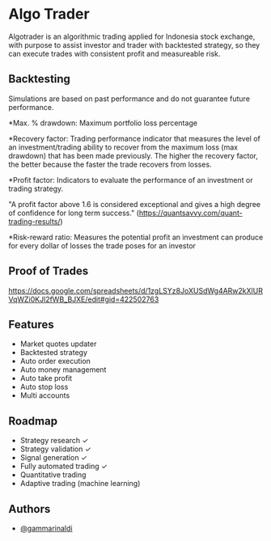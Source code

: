 ﻿
# Algo Trader

Algotrader is an algorithmic trading applied for Indonesia stock exchange, 
with purpose to assist investor and trader with backtested strategy, 
so they can execute trades with consistent profit and measureable risk.

## Backtesting
Simulations are based on past performance and do not guarantee future performance.

*Max. % drawdown: Maximum portfolio loss percentage

*Recovery factor: Trading performance indicator that measures the level of an investment/trading ability to recover from the maximum loss (max drawdown) that has been made previously. The higher the recovery factor, the better because the faster the trade recovers from losses.

*Profit factor: Indicators to evaluate the performance of an investment or trading strategy. 

"A profit factor above 1.6 is considered exceptional and gives a high degree of confidence for long term success." 
(https://quantsavvy.com/quant-trading-results/)

*Risk-reward ratio: Measures the potential profit an investment can produce for every dollar of losses the trade poses for an investor

## Proof of Trades
https://docs.google.com/spreadsheets/d/1zgLSYz8JoXUSdWg4ARw2kXlURVqWZi0KJl2fWB_BJXE/edit#gid=422502763

## Features

- Market quotes updater
- Backtested strategy
- Auto order execution
- Auto money management
- Auto take profit
- Auto stop loss
- Multi accounts


## Roadmap
- Strategy research ✓
- Strategy validation ✓
- Signal generation ✓
- Fully automated trading ✓
- Quantitative trading
- Adaptive trading (machine learning)


## Authors

- [@gammarinaldi](https://github.com/gammarinaldi)

